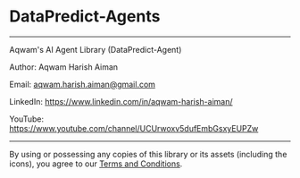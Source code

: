 # DataPredict-Agents

--------------------------------------------------------------------

Aqwam's AI Agent Library (DataPredict-Agent)

Author: Aqwam Harish Aiman

Email: aqwam.harish.aiman@gmail.com

LinkedIn: https://www.linkedin.com/in/aqwam-harish-aiman/
	
YouTube: https://www.youtube.com/channel/UCUrwoxv5dufEmbGsxyEUPZw
	
--------------------------------------------------------------------

By using or possessing any copies of this library or its assets (including the icons), you agree to our [Terms and Conditions](docs/TermsAndConditions.md).
